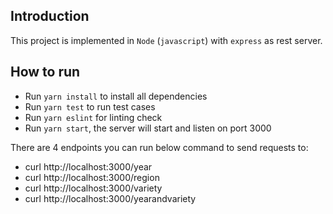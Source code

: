 ## Introduction

This project is implemented in `Node` (`javascript`) with `express` as rest server.

## How to run

- Run `yarn install` to install all dependencies
- Run `yarn test` to run test cases
- Run `yarn eslint` for linting check
- Run `yarn start`, the server will start and listen on port 3000

There are 4 endpoints you can run below command to send requests to:

- curl http://localhost:3000/year
- curl http://localhost:3000/region
- curl http://localhost:3000/variety
- curl http://localhost:3000/yearandvariety